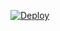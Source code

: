 [![Deploy](https://www.herokucdn.com/deploy/button.png)](https://dashboard.heroku.com/new?template=https://github.com/ypww77/Hk)

